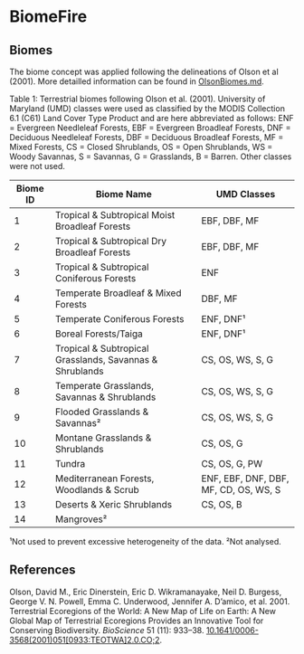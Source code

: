 # BiomeFire

## Biomes
The biome concept was applied following the delineations of Olson et al (2001). More detailled information can be found in [OlsonBiomes.md](https://github.com/ManuelPopp/BiomeFire/blob/main/inf/OlsonBiomes.md).

Table 1: Terrestrial biomes following Olson et al. (2001). University of Maryland (UMD) classes were used as classified by the MODIS Collection 6.1 (C61) Land Cover Type Product and are here abbreviated as follows: ENF = Evergreen Needleleaf Forests, EBF = Evergreen Broadleaf Forests, DNF = Deciduous Needleleaf Forests, DBF = Deciduous Broadleaf Forests, MF = Mixed Forests, CS = Closed Shrublands, OS = Open Shrublands, WS = Woody Savannas, S = Savannas, G = Grasslands, B = Barren. Other classes were not used.

| Biome ID | Biome Name                                               | UMD Classes                           |
|----------|----------------------------------------------------------|---------------------------------------|
| 1        | Tropical & Subtropical Moist Broadleaf Forests           | EBF, DBF, MF                          |
| 2        | Tropical & Subtropical Dry Broadleaf Forests             | EBF, DBF, MF                          |
| 3        | Tropical & Subtropical Coniferous Forests                | ENF                                   |
| 4        | Temperate Broadleaf & Mixed Forests                      | DBF, MF                               |
| 5        | Temperate Coniferous Forests                             | ENF, DNF¹                             |
| 6        | Boreal Forests/Taiga                                     | ENF, DNF¹                             |
| 7        | Tropical & Subtropical Grasslands, Savannas & Shrublands | CS, OS, WS, S, G                      |
| 8        | Temperate Grasslands, Savannas & Shrublands              | CS, OS, WS, S, G                      |
| 9        | Flooded Grasslands & Savannas²                           | CS, OS, WS, S, G                      |
| 10       | Montane Grasslands & Shrublands                          | CS, OS, G                             |
| 11       | Tundra                                                   | CS, OS, G, PW                         |
| 12       | Mediterranean Forests, Woodlands & Scrub                 | ENF, EBF, DNF, DBF, MF, CD, OS, WS, S |
| 13       | Deserts & Xeric Shrublands                               | CS, OS, B                             |
| 14       | Mangroves²                                               |                                       |

¹Not used to prevent excessive heterogeneity of the data. ²Not analysed.

## References
Olson, David M., Eric Dinerstein, Eric D. Wikramanayake, Neil D. Burgess, George V. N. Powell, Emma C. Underwood, Jennifer A. D’amico, et al. 2001. Terrestrial Ecoregions of the World: A New Map of Life on Earth: A New Global Map of Terrestrial Ecoregions Provides an Innovative Tool for Conserving Biodiversity. *BioScience* 51 (11): 933–38. [10.1641/0006-3568(2001)051[0933:TEOTWA]2.0.CO;2](https://doi.org/10.1641/0006-3568(2001)051[0933:TEOTWA]2.0.CO;2).

